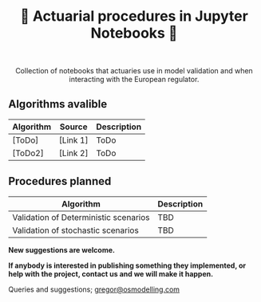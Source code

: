 <h1 align="center" style="border-botom: none">
  <b>
    🐍 Actuarial procedures in Jupyter Notebooks 🐍     
  </b>
</h1>

</br>

<p align="center">
  Collection of notebooks that actuaries use in model validation and when interacting with the European regulator. 
</p>

## Algorithms avalible

| Algorithm                | Source                              | Description                                                                 |
| -------------------------| ----------------------------------- | ----------------------------------------------------------------------      |
| [ToDo]                   | [Link 1]                            | ToDo                   |
| [ToDo2]                  | [Link 2]                            | ToDo                 |



[Wiki Hull White]:https://en.wikipedia.org/wiki/Hull%E2%80%93White_model
[1F Hull White]:https://github.com/qnity/insurance_python/tree/main/hull_white_one_factor

## Procedures planned

| Algorithm                                |  Description                                                            |
| -----------------------------------------|  ---------------------------------------------------------------------- |
| Validation of Deterministic scenarios    |  TBD   |
| Validation of stochastic scenarios       | TBD          |

<b> New suggestions are welcome. </b>

<b> If anybody is interested in publishing something they implemented, or help with the project, contact us and we will make it happen. </b>

Queries and suggestions; gregor@osmodelling.com
